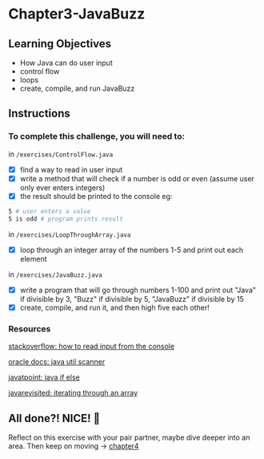 # Chapter3-JavaBuzz

## Learning Objectives

- How Java can do user input
- control flow
- loops
- create, compile, and run JavaBuzz

## Instructions

### To complete this challenge, you will need to:

in `/exercises/ControlFlow.java`
- [X] find a way to read in user input
- [X] write a method that will check if a number is odd or even (assume user only ever enters integers)
- [X] the result should be printed to the console eg:

```sh
5 # user enters a value
5 is odd # program prints result
```

in `/exercises/LoopThroughArray.java`
- [X] loop through an integer array of the numbers 1-5 and print out each element

in `/exercises/JavaBuzz.java`
- [X] write a program that will go through numbers 1-100 and print out "Java" if divisible by 3, "Buzz" if divisible by 5, "JavaBuzz" if divisible by 15
- [X] create, compile, and run it, and then high five each other!

### Resources

[stackoverflow: how to read input from the console][1]

[oracle docs: java util scanner][3]

[javatpoint: java if else][3]

[javarevisited: iterating through an array][4]


## All done?! NICE! :tada:
Reflect on this exercise with your pair partner, maybe dive deeper into an area. Then keep on moving -> [chapter4][0]

[0]: ../chapter4-JavaBuzz-TDD-style/README.md
[1]: https://stackoverflow.com/questions/11871520/how-can-i-read-input-from-the-console-using-the-scanner-class-in-java
[2]: http://docs.oracle.com/javase/7/docs/api/java/util/Scanner.html
[3]: https://www.javatpoint.com/java-if-else
[4]: http://javarevisited.blogspot.co.uk/2016/02/how-to-loop-through-array-in-java-with.html
